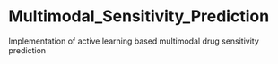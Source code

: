 # Multimodal_Sensitivity_Prediction
Implementation of active learning based multimodal drug sensitivity prediction
